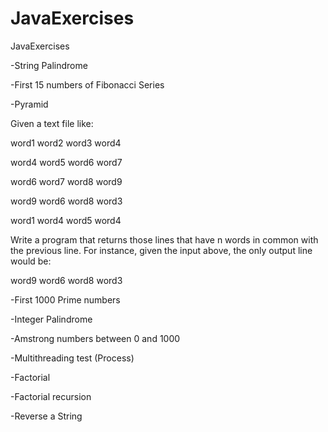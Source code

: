 # JavaExercises
JavaExercises

-String Palindrome

-First 15 numbers of Fibonacci Series

-Pyramid


Given a text file like:

word1 word2 word3 word4

word4 word5 word6 word7

word6 word7 word8 word9

word9 word6 word8 word3

word1 word4 word5 word4

Write a program that returns those lines that have n words in common with the previous line. For instance, given the input above, the only output line would be:

word9 word6 word8 word3

-First 1000 Prime numbers

-Integer Palindrome

-Amstrong numbers between 0 and 1000

-Multithreading test (Process)

-Factorial

-Factorial recursion

-Reverse a String
